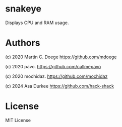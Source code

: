 # snakeye
Displays CPU and RAM usage.

# Authors
(c) 2020 Martin C. Doege
https://github.com/mdoege

(c) 2020 pavo.
https://github.com/callmepavo

(c) 2020 mochidaz.
https://github.com/mochidaz

(c) 2024 Asa Durkee
https://github.com/hack-shack

# License
MIT License